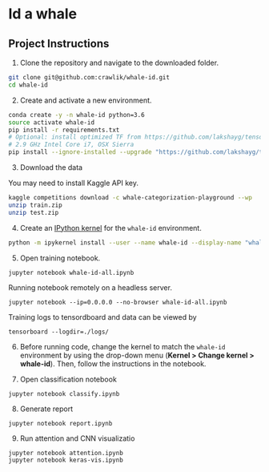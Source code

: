 # Id a whale

## Project Instructions

1. Clone the repository and navigate to the downloaded folder.

```bash
git clone git@github.com:crawlik/whale-id.git
cd whale-id
```

2. Create and activate a new environment.

```bash
conda create -y -n whale-id python=3.6
source activate whale-id
pip install -r requirements.txt
# Optional: install optimized TF from https://github.com/lakshayg/tensorflow-build
# 2.9 GHz Intel Core i7, OSX Sierra
pip install --ignore-installed --upgrade "https://github.com/lakshayg/tensorflow-build/raw/master/tensorflow-1.8.0-cp36-cp36m-macosx_10_7_x86_64.whl"
```

3. Download the data

You may need to install Kaggle API key.

```bash
kaggle competitions download -c whale-categorization-playground --wp
unzip train.zip
unzip test.zip
```

4. Create an [IPython kernel](http://ipython.readthedocs.io/en/stable/install/kernel_install.html) for the `whale-id` environment.
```bash
python -m ipykernel install --user --name whale-id --display-name "whale-id"
```

5. Open training notebook.
```
jupyter notebook whale-id-all.ipynb
```
Running notebook remotely on a headless server.
```
jupyter notebook --ip=0.0.0.0 --no-browser whale-id-all.ipynb
```
Training logs to tensordboard and data can be viewed by
```
tensorboard --logdir=./logs/
```

6. Before running code, change the kernel to match the `whale-id` environment by using the drop-down menu (**Kernel > Change kernel > whale-id**). Then, follow the instructions in the notebook.

7. Open classification notebook
```
jupyter notebook classify.ipynb
```

8. Generate report
```
jupyter notebook report.ipynb
```

9. Run attention and CNN visualizatio
```
jupyter notebook attention.ipynb
jupyter notebook keras-vis.ipynb
```
